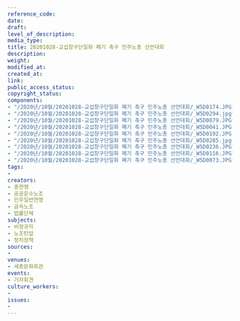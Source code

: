 ```yaml
---
reference_code: 
date: 
draft: 
level_of_description: 
media_type: 
title: 20201028-교섭창구단일화 폐기 촉구 민주노총 선언대회
description: 
weight: 
modified_at: 
created_at: 
link: 
public_access_status: 
copyright_status: 
components:
- "/2020년/10월/20201028-교섭창구단일화 폐기 촉구 민주노총 선언대회/_W5D0174.JPG"
- "/2020년/10월/20201028-교섭창구단일화 폐기 촉구 민주노총 선언대회/_W5D0294.jpg"
- "/2020년/10월/20201028-교섭창구단일화 폐기 촉구 민주노총 선언대회/_W5D0079.JPG"
- "/2020년/10월/20201028-교섭창구단일화 폐기 촉구 민주노총 선언대회/_W5D0041.JPG"
- "/2020년/10월/20201028-교섭창구단일화 폐기 촉구 민주노총 선언대회/_W5D0192.JPG"
- "/2020년/10월/20201028-교섭창구단일화 폐기 촉구 민주노총 선언대회/_W5D0285.jpg"
- "/2020년/10월/20201028-교섭창구단일화 폐기 촉구 민주노총 선언대회/_W5D0236.JPG"
- "/2020년/10월/20201028-교섭창구단일화 폐기 촉구 민주노총 선언대회/_W5D0116.JPG"
- "/2020년/10월/20201028-교섭창구단일화 폐기 촉구 민주노총 선언대회/_W5D0073.JPG"
tags:
- 
creators:
- 총연맹
- 공공운수노조
- 민주일반연맹
- 금속노조
- 법률단체
subjects:
- 비정규직
- 노조탄압
- 정치정책
sources:
- 
venues:
- 세종문화회관
events:
- 기자회견
culture_workers:
- 
issues:
- 
---
```

